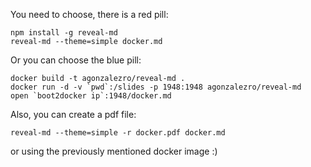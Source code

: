 You need to choose, there is a red pill:

    npm install -g reveal-md
    reveal-md --theme=simple docker.md

Or you can choose the blue pill:

    docker build -t agonzalezro/reveal-md .
    docker run -d -v `pwd`:/slides -p 1948:1948 agonzalezro/reveal-md
    open `boot2docker ip`:1948/docker.md

Also, you can create a pdf file:

    reveal-md --theme=simple -r docker.pdf docker.md

or using the previously mentioned docker image :)
